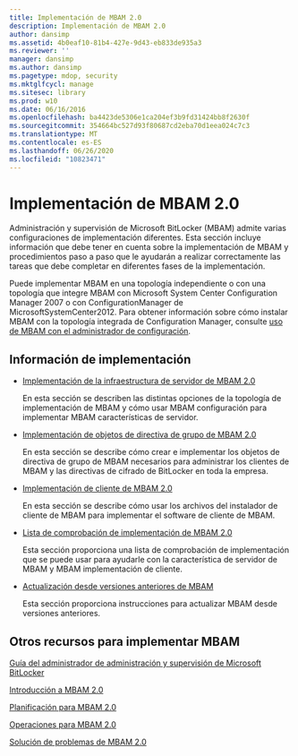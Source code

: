 ```yaml
---
title: Implementación de MBAM 2.0
description: Implementación de MBAM 2.0
author: dansimp
ms.assetid: 4b0eaf10-81b4-427e-9d43-eb833de935a3
ms.reviewer: ''
manager: dansimp
ms.author: dansimp
ms.pagetype: mdop, security
ms.mktglfcycl: manage
ms.sitesec: library
ms.prod: w10
ms.date: 06/16/2016
ms.openlocfilehash: ba4423de5306e1ca204ef3b9fd31424bb8f2630f
ms.sourcegitcommit: 354664bc527d93f80687cd2eba70d1eea024c7c3
ms.translationtype: MT
ms.contentlocale: es-ES
ms.lasthandoff: 06/26/2020
ms.locfileid: "10823471"
---
```

# Implementación de MBAM 2.0


Administración y supervisión de Microsoft BitLocker (MBAM) admite varias configuraciones de implementación diferentes. Esta sección incluye información que debe tener en cuenta sobre la implementación de MBAM y procedimientos paso a paso que le ayudarán a realizar correctamente las tareas que debe completar en diferentes fases de la implementación.

Puede implementar MBAM en una topología independiente o con una topología que integre MBAM con Microsoft System Center Configuration Manager 2007 o con ConfigurationManager de MicrosoftSystemCenter2012. Para obtener información sobre cómo instalar MBAM con la topología integrada de Configuration Manager, consulte [uso de MBAM con el administrador de configuración](using-mbam-with-configuration-manager.md).

## Información de implementación


-   [Implementación de la infraestructura de servidor de MBAM 2.0](deploying-the-mbam-20-server-infrastructure-mbam-2.md)

    En esta sección se describen las distintas opciones de la topología de implementación de MBAM y cómo usar MBAM configuración para implementar MBAM características de servidor.

-   [Implementación de objetos de directiva de grupo de MBAM 2.0](deploying-mbam-20-group-policy-objects-mbam-2.md)

    En esta sección se describe cómo crear e implementar los objetos de directiva de grupo de MBAM necesarios para administrar los clientes de MBAM y las directivas de cifrado de BitLocker en toda la empresa.

-   [Implementación de cliente de MBAM 2.0](deploying-the-mbam-20-client-mbam-2.md)

    En esta sección se describe cómo usar los archivos del instalador de cliente de MBAM para implementar el software de cliente de MBAM.

-   [Lista de comprobación de implementación de MBAM 2.0](mbam-20-deployment-checklist-mbam-2.md)

    Esta sección proporciona una lista de comprobación de implementación que se puede usar para ayudarle con la característica de servidor de MBAM y MBAM implementación de cliente.

-   [Actualización desde versiones anteriores de MBAM](upgrading-from-previous-versions-of-mbam.md)

    Esta sección proporciona instrucciones para actualizar MBAM desde versiones anteriores.

## Otros recursos para implementar MBAM


[Guía del administrador de administración y supervisión de Microsoft BitLocker](index.md)

[Introducción a MBAM 2.0](getting-started-with-mbam-20-mbam-2.md)

[Planificación para MBAM 2.0](planning-for-mbam-20-mbam-2.md)

[Operaciones para MBAM 2.0](operations-for-mbam-20-mbam-2.md)

[Solución de problemas de MBAM 2.0](troubleshooting-mbam-20-mbam-2.md)

 

 





